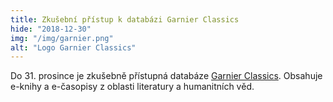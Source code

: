 ```yaml
---
title: Zkušební přístup k databázi Garnier Classics
hide: "2018-12-30"
img: "/img/garnier.png"
alt: "Logo Garnier Classics"
---
```


Do 31. prosince je zkušebně přístupná databáze [Garnier
Classics](https://pez.cuni.cz/prehled/zdroj.php?lang=cs&id=853&freetrials=1).
Obsahuje e-knihy a e-časopisy z oblasti literatury a humanitních věd.
